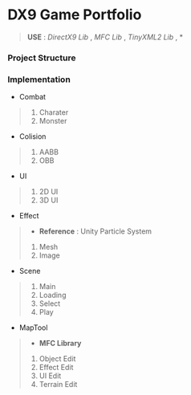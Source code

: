# DX9 Game Portfolio
>**USE** : *DirectX9 Lib* , *MFC Lib* , *TinyXML2 Lib* , *

### Project Structure

### Implementation
* Combat
 > 1. Charater
 > 2. Monster
* Colision
 > 1. AABB
 > 2. OBB
* UI
 > 1. 2D UI
 > 2. 3D UI
* Effect
 > * **Reference** : Unity Particle System 
 > 1. Mesh
 > 2. Image
* Scene
 > 1. Main
 > 2. Loading
 > 3. Select
 > 4. Play
* MapTool
 > * **MFC Library**
 > 1. Object Edit
 > 2. Effect Edit
 > 3. UI Edit
 > 4. Terrain Edit
